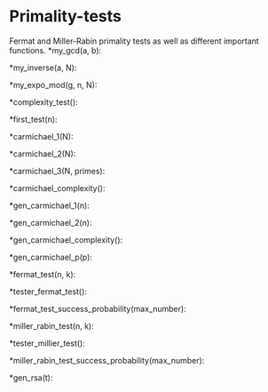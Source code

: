 # Primality-tests
Fermat and Miller-Rabin primality tests as well as different important functions.
*my_gcd(a, b):

*my_inverse(a, N):

*my_expo_mod(g, n, N):

*complexity_test():

*first_test(n):

*carmichael_1(N):

*carmichael_2(N):

*carmichael_3(N, primes):

*carmichael_complexity():

*gen_carmichael_1(n):

*gen_carmichael_2(n):

*gen_carmichael_complexity():

*gen_carmichael_p(p):

*fermat_test(n, k):

*tester_fermat_test():

*fermat_test_success_probability(max_number):

*miller_rabin_test(n, k):

*tester_millier_test():

*miller_rabin_test_success_probability(max_number):

*gen_rsa(t):
